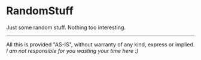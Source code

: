 RandomStuff
======
Just some random stuff. Nothing too interesting.
******
All this is provided "AS-IS", without warranty of any kind, express or implied.  
*I am not responsible for you wasting your time here :)*
